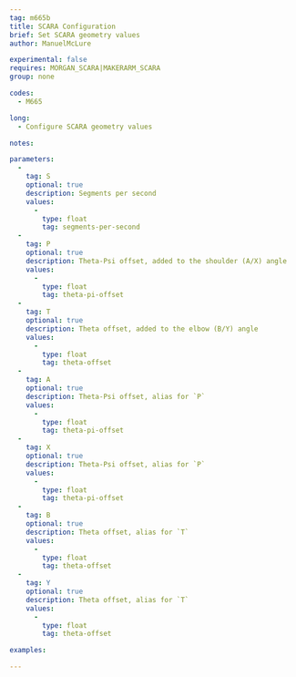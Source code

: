 ```yaml
---
tag: m665b
title: SCARA Configuration
brief: Set SCARA geometry values
author: ManuelMcLure

experimental: false
requires: MORGAN_SCARA|MAKERARM_SCARA
group: none

codes:
  - M665

long:
  - Configure SCARA geometry values

notes:

parameters:
  -
    tag: S
    optional: true
    description: Segments per second
    values:
      -
        type: float
        tag: segments-per-second
  -
    tag: P
    optional: true
    description: Theta-Psi offset, added to the shoulder (A/X) angle
    values:
      -
        type: float
        tag: theta-pi-offset
  -
    tag: T
    optional: true
    description: Theta offset, added to the elbow (B/Y) angle
    values:
      -
        type: float
        tag: theta-offset
  -
    tag: A
    optional: true
    description: Theta-Psi offset, alias for `P`
    values:
      -
        type: float
        tag: theta-pi-offset
  -
    tag: X
    optional: true
    description: Theta-Psi offset, alias for `P`
    values:
      -
        type: float
        tag: theta-pi-offset
  -
    tag: B
    optional: true
    description: Theta offset, alias for `T`
    values:
      -
        type: float
        tag: theta-offset
  -
    tag: Y
    optional: true
    description: Theta offset, alias for `T`
    values:
      -
        type: float
        tag: theta-offset

examples:

---
```


